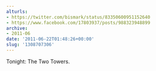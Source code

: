 ```yaml
---
alturls:
- https://twitter.com/bismark/status/83350600951152640
- https://www.facebook.com/17803937/posts/988323948899
archive:
- 2011-06
date: '2011-06-22T01:48:26+00:00'
slug: '1308707306'
---
```


Tonight: The Two Towers.

